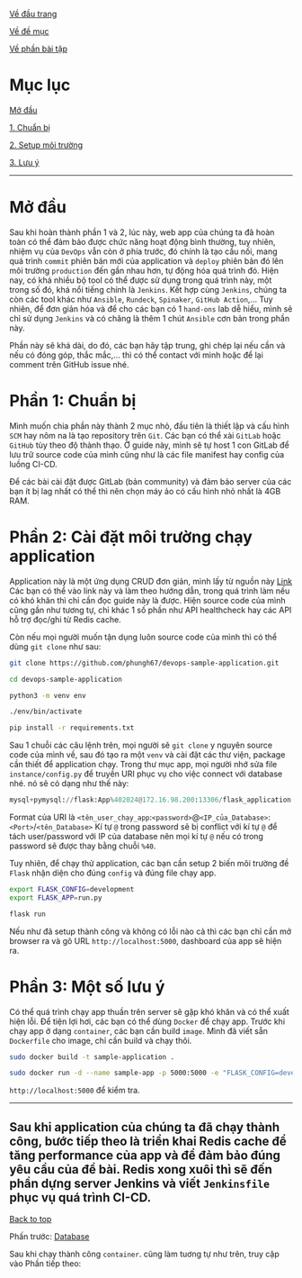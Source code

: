 [Về đầu trang](../../README.md)

[Về đề mục](./đề-mục.md)

[Về phần bài tập](./bài-tập.md)

# Mục lục

[Mở đầu](#mở-đầu)

[1. Chuẩn bị](#phần-1-chuẩn-bị)

[2. Setup môi trường]()

[3. Lưu ý]()




---
# Mở đầu
  Sau khi hoàn thành phần 1 và 2, lúc này, web app của chúng ta đã hoàn toàn có thể đảm bảo được chức năng hoạt động bình thường, tuy nhiên, nhiệm vụ của ``DevOps`` vẫn còn ở phía trước, đó chính là tạo cầu nối, mang quá trình ``commit`` phiên bản mới của application và ``deploy`` phiên bản đó lên môi trường ``production`` đến gần nhau hơn, tự động hóa quá trình đó. Hiện nay, có khá nhiều bộ tool có thể được sử dụng trong quá trình này, một trong số đó, khá nổi tiếng chính là ``Jenkins``. Kết hợp cùng ``Jenkins``, chúng ta còn các tool khác như ``Ansible``, ``Rundeck``, ``Spinaker``, ``GitHub Action``,... Tuy nhiên, để đơn giản hóa và để cho các bạn có 1 ``hand-ons`` lab dễ hiểu, mình sẽ chỉ sử dụng ``Jenkins`` và có chăng là thêm 1 chút ``Ansible`` cơn bản trong phần này.
  
  Phần này sẽ khá dài, do đó, các bạn hãy tập trung, ghi chép lại nếu cần và nếu có đóng góp, thắc mắc,... thì có thể contact với mình hoặc để lại comment trên GitHub issue nhé.

# Phần 1: Chuẩn bị
  Mình muốn chia phần này thành 2 mục nhỏ, đầu tiên là thiết lập và cấu hình ``SCM`` hay nôm na là tạo repository trên ``Git``. Các bạn có thể xài ``GitLab`` hoặc ``GitHub`` tùy theo độ thành thạo. Ờ guide này, mình sẽ tự host 1 con GitLab để lưu trữ source code của mình cũng như là các file manifest hay config của luồng CI-CD.
  

  Để các bài cài đặt được GitLab (bản community) và đảm bảo server của các bạn ít bị lag nhất có thể thì nên chọn máy ảo có cấu hình nhỏ nhất là 4GB RAM.

# Phần 2: Cài đặt môi trường chạy application
  Application này là một ứng dụng CRUD đơn giản, mình lấy từ nguồn này [Link](https://viblo.asia/p/xay-dung-ung-dung-web-crud-voi-python-va-flask-phan-mot-naQZRyydKvx)
  Các bạn có thể vào link này và làm theo hướng dẫn, trong quá trình làm nếu có khó khăn thì chỉ cần đọc guide này là được. Hiện source code của mình cũng gần như tương tự, chỉ khác 1 số phần như API healthcheck hay các API hỗ trợ đọc/ghi từ Redis cache.

  Còn nếu mọi người muốn tận dụng luôn source code của mình thì có thể dùng ``git clone`` như sau:

  ```sh
  git clone https://github.com/phungh67/devops-sample-application.git
  
  cd devops-sample-application

  python3 -m venv env

  ./env/bin/activate

  pip install -r requirements.txt
  ```

  Sau 1 chuỗi các câu lệnh trên, mọi người sẽ ``git clone`` y nguyên source code của mình về, sau đó tạo ra một ``venv`` và cài đặt các thư viện, package cần thiết để application chạy.
  Trong thư mục app, mọi người nhớ sửa file ``instance/config.py`` để truyền URI phục vụ cho việc connect với database nhé. nó sẽ có dạng như thế này:
  ```py
  mysql+pymysql://flask:App%402024@172.16.98.200:13306/flask_application
  ```

  Format của URI là ``<tên_user_chạy_app``:``<password>``@``<IP_của_Database>``:``<Port>``/``<tên_Database>``
  Kí tự ``@`` trong password sẽ bị conflict với kí tự ``@`` để tách user/password với IP của database nên mọi kí tự ``@`` nếu có trong password sẽ được thay bằng chuỗi ``%40``.

  Tuy nhiên, để chạy thử application, các bạn cần setup 2 biến môi trường đề ``Flask`` nhận diện cho đúng ``config`` và đúng file chạy app.

  ```sh
  export FLASK_CONFIG=development
  export FLASK_APP=run.py
  
  flask run
  ```

  Nếu như đã setup thành công và không có lỗi nào cả thì các bạn chỉ cần mở browser ra và gõ URL ``http://localhost:5000``, dashboard của app sẽ hiện ra.


# Phần 3: Một số lưu ý
  Có thể quá trình chạy app thuần trên server sẽ gặp khó khăn và có thể xuất hiện lỗi. Để tiện lợi hơi, các bạn có thể dùng ``Docker`` để chạy app.
  Trước khi chạy app ở dạng ``container``, các bạn cần build ``image``. Mình đã viết sẵn ``Dockerfile`` cho image, chỉ cần build và chạy thôi.

  ```sh
  sudo docker build -t sample-application .

  sudo docker run -d --name sample-app -p 5000:5000 -e "FLASK_CONFIG=development" -e "FLASK_APP=app.py" sample-application
  ```
 ``http://localhost:5000`` để kiểm tra.

  ---
  Sau khi application của chúng ta đã chạy thành công, bước tiếp theo là triển khai Redis cache để tăng performance của app và để đảm bảo đúng yêu cầu của đề bài.
  Redis xong xuôi thì sẽ đến phần dựng server Jenkins và viết ``Jenkinsfile`` phục vụ quá trình CI-CD.
  ---

  [Back to top](#mở-đầu)

  Phấn trước: [Database](./phần-1-database.md)

  Sau khi chạy thành công ``container``. cũng làm tuơng tự như trên, truy cập vào
  Phần tiếp theo: 